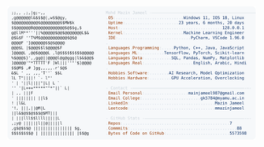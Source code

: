 <picture>
  <source srcset="https://raw.githubusercontent.com/mmazinjameel/mmazinjameel/main/dark_mode.svg?v=1748167774" media="(prefers-color-scheme: dark)">
  <img src="https://raw.githubusercontent.com/mmazinjameel/mmazinjameel/main/light_mode.svg?v=1748167774">
</picture>
